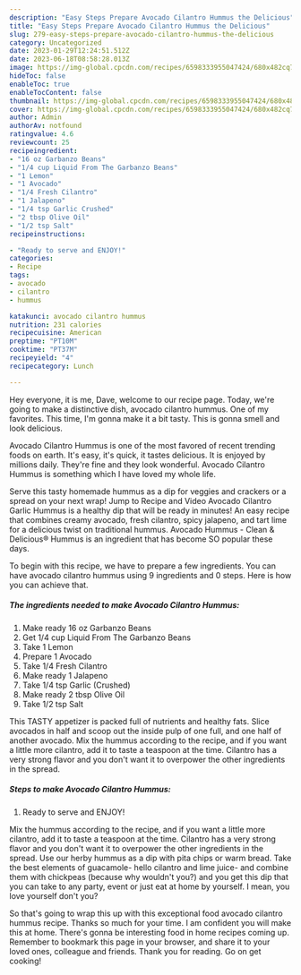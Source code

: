 ```yaml
---
description: "Easy Steps Prepare Avocado Cilantro Hummus the Delicious"
title: "Easy Steps Prepare Avocado Cilantro Hummus the Delicious"
slug: 279-easy-steps-prepare-avocado-cilantro-hummus-the-delicious
category: Uncategorized
date: 2023-01-29T12:24:51.512Z
date: 2023-06-18T08:58:28.013Z
image: https://img-global.cpcdn.com/recipes/6598333955047424/680x482cq70/avocado-cilantro-hummus-recipe-main-photo.jpg
hideToc: false
enableToc: true
enableTocContent: false
thumbnail: https://img-global.cpcdn.com/recipes/6598333955047424/680x482cq70/avocado-cilantro-hummus-recipe-main-photo.jpg
cover: https://img-global.cpcdn.com/recipes/6598333955047424/680x482cq70/avocado-cilantro-hummus-recipe-main-photo.jpg
author: Admin
authorAv: notfound
ratingvalue: 4.6
reviewcount: 25
recipeingredient:
- "16 oz Garbanzo Beans"
- "1/4 cup Liquid From The Garbanzo Beans"
- "1 Lemon"
- "1 Avocado"
- "1/4 Fresh Cilantro"
- "1 Jalapeno"
- "1/4 tsp Garlic Crushed"
- "2 tbsp Olive Oil"
- "1/2 tsp Salt"
recipeinstructions:

- "Ready to serve and ENJOY!"
categories:
- Recipe
tags:
- avocado
- cilantro
- hummus

katakunci: avocado cilantro hummus 
nutrition: 231 calories
recipecuisine: American
preptime: "PT10M"
cooktime: "PT37M"
recipeyield: "4"
recipecategory: Lunch

---
```



Hey everyone, it is me, Dave, welcome to our recipe page. Today, we're going to make a distinctive dish, avocado cilantro hummus. One of my favorites. This time, I'm gonna make it a bit tasty. This is gonna smell and look delicious.

Avocado Cilantro Hummus is one of the most favored of recent trending foods on earth. It's easy, it's quick, it tastes delicious. It is enjoyed by millions daily. They're fine and they look wonderful. Avocado Cilantro Hummus is something which I have loved my whole life.

Serve this tasty homemade hummus as a dip for veggies and crackers or a spread on your next wrap! Jump to Recipe and Video Avocado Cilantro Garlic Hummus is a healthy dip that will be ready in minutes! An easy recipe that combines creamy avocado, fresh cilantro, spicy jalapeno, and tart lime for a delicious twist on traditional hummus. Avocado Hummus - Clean &amp; Delicious® Hummus is an ingredient that has become SO popular these days.


To begin with this recipe, we have to prepare a few ingredients. You can have avocado cilantro hummus using 9 ingredients and 0 steps. Here is how you can achieve that.

<!--inarticleads1-->

##### The ingredients needed to make Avocado Cilantro Hummus:

1. Make ready 16 oz Garbanzo Beans
1. Get 1/4 cup Liquid From The Garbanzo Beans
1. Take 1 Lemon
1. Prepare 1 Avocado
1. Take 1/4 Fresh Cilantro
1. Make ready 1 Jalapeno
1. Take 1/4 tsp Garlic (Crushed)
1. Make ready 2 tbsp Olive Oil
1. Take 1/2 tsp Salt


This TASTY appetizer is packed full of nutrients and healthy fats. Slice avocados in half and scoop out the inside pulp of one full, and one half of another avocado. Mix the hummus according to the recipe, and if you want a little more cilantro, add it to taste a teaspoon at the time. Cilantro has a very strong flavor and you don&#39;t want it to overpower the other ingredients in the spread. 

<!--inarticleads2-->

##### Steps to make Avocado Cilantro Hummus:


1. Ready to serve and ENJOY!

Mix the hummus according to the recipe, and if you want a little more cilantro, add it to taste a teaspoon at the time. Cilantro has a very strong flavor and you don&#39;t want it to overpower the other ingredients in the spread. Use our herby hummus as a dip with pita chips or warm bread. Take the best elements of guacamole- hello cilantro and lime juice- and combine them with chickpeas (because why wouldn&#39;t you?) and you get this dip that you can take to any party, event or just eat at home by yourself. I mean, you love yourself don&#39;t you? 

So that's going to wrap this up with this exceptional food avocado cilantro hummus recipe. Thanks so much for your time. I am confident you will make this at home. There's gonna be interesting food in home recipes coming up. Remember to bookmark this page in your browser, and share it to your loved ones, colleague and friends. Thank you for reading. Go on get cooking!
